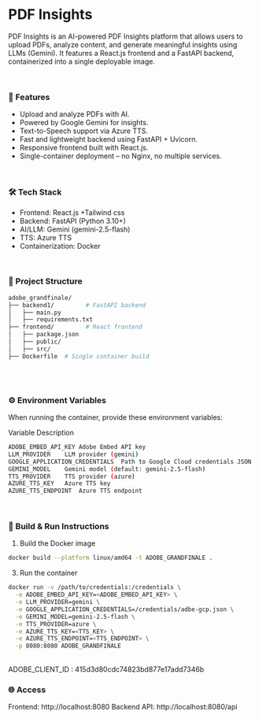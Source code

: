 # PDF Insights

PDF Insights is an AI-powered PDF Insights platform that allows users to upload PDFs, analyze content, and generate meaningful insights using LLMs (Gemini).
It features a React.js frontend and a FastAPI backend, containerized into a single deployable image.

<br>

### 🚀 Features
- Upload and analyze PDFs with AI.
- Powered by Google Gemini for insights.
- Text-to-Speech support via Azure TTS.
- Fast and lightweight backend using FastAPI + Uvicorn.
- Responsive frontend built with React.js.
- Single-container deployment – no Nginx, no multiple services.

<br>

### 🛠️ Tech Stack
- Frontend: React.js +Tailwind css
- Backend: FastAPI (Python 3.10+)
- AI/LLM: Gemini (gemini-2.5-flash)
- TTS: Azure TTS
- Containerization: Docker
  
<br>

### 📂 Project Structure
```bash
adobe_grandfinale/
├── backend1/         # FastAPI backend
│   ├── main.py
│   ├── requirements.txt
├── frontend/         # React frontend
│   ├── package.json
│   ├── public/
│   ├── src/
├── Dockerfile  # Single container build
```
<br>
<br>

### ⚙️ Environment Variables

When running the container, provide these environment variables:

Variable	Description
```bash
ADOBE_EMBED_API_KEY	Adobe Embed API key
LLM_PROVIDER	LLM provider (gemini)
GOOGLE_APPLICATION_CREDENTIALS	Path to Google Cloud credentials JSON
GEMINI_MODEL	Gemini model (default: gemini-2.5-flash)
TTS_PROVIDER	TTS provider (azure)
AZURE_TTS_KEY	Azure TTS key
AZURE_TTS_ENDPOINT	Azure TTS endpoint
```

<br>

### 🐳 Build & Run Instructions
1. Build the Docker image <br>
```bash
docker build --platform linux/amd64 -t ADOBE_GRANDFINALE .
```

3. Run the container <br>
```bash
docker run -v /path/to/credentials:/credentials \
  -e ADOBE_EMBED_API_KEY=<ADOBE_EMBED_API_KEY> \
  -e LLM_PROVIDER=gemini \
  -e GOOGLE_APPLICATION_CREDENTIALS=/credentials/adbe-gcp.json \
  -e GEMINI_MODEL=gemini-2.5-flash \
  -e TTS_PROVIDER=azure \
  -e AZURE_TTS_KEY=<TTS_KEY> \
  -e AZURE_TTS_ENDPOINT=<TTS_ENDPOINT> \
  -p 8080:8080 ADOBE_GRANDFINALE
```
<br>
ADOBE_CLIENT_ID : 415d3d80cdc74823bd877e17add7346b
<br>

### 🌐 Access

Frontend: http://localhost:8080
Backend API: http://localhost:8080/api
